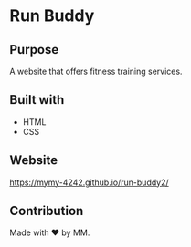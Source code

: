 # Run Buddy

## Purpose
A website that offers fitness training services.

## Built with
* HTML
* CSS

## Website
https://mymy-4242.github.io/run-buddy2/

## Contribution
Made with ❤️ by MM.
